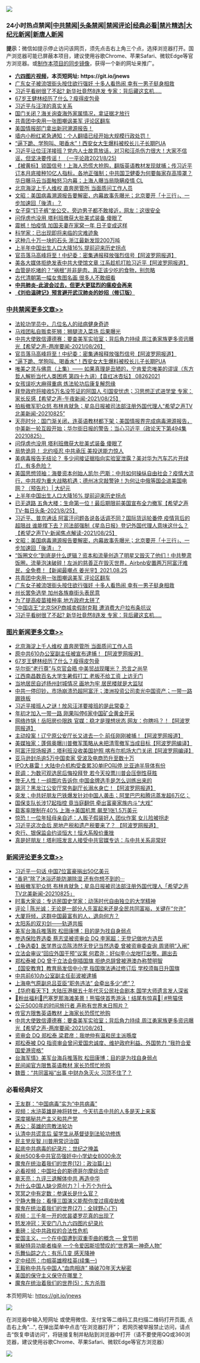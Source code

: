 ![](https://raw.githubusercontent.com/fqnews/bnews/master/64photo/fqnews-qr.jpg)

<div id="tt">
<h3>24小时热点禁闻|<a href="#%E4%B8%AD%E5%85%B1%E7%A6%81%E9%97%BB%E6%9B%B4%E5%A4%9A%E6%96%87%E7%AB%A0">中共禁闻</a>|<a href="#%E5%9B%BE%E7%89%87%E6%96%B0%E9%97%BB%E6%9B%B4%E5%A4%9A%E6%96%87%E7%AB%A0">头条禁闻</a>|<a href="#%E6%96%B0%E9%97%BB%E8%AF%84%E8%AE%BA%E6%9B%B4%E5%A4%9A%E6%96%87%E7%AB%A0">禁闻评论|<a href="#%E5%BF%85%E7%9C%8B%E7%BB%8F%E5%85%B8%E5%A5%BD%E6%96%87">经典必看|<a href="/video.md#%E7%A6%81%E7%89%87%E7%B2%BE%E9%80%89">禁片精选</a>|<a href="https://github.com/fqnews/djy/blob/master/gb/nf1351518.md#1">大纪元新闻</a>|<a href="https://github.com/fqnews/ntdtv/blob/master/gb/prog204.md#1">新唐人新闻</a></h3>
<div><b>提示：</b>微信如提示停止访问该网页，须先点击右上角三个点，选择浏览器打开。国产浏览器可能已屏蔽本项目，建议使用谷歌Chrome、苹果Safari、微软Edge等官方浏览器。或<a href="https://github.com/fqnews/bnews/blob/master/%E5%88%B6%E4%BD%9Cgit%E7%A6%81%E9%97%BB%E9%95%9C%E5%83%8F.md">制作本项目的同步镜像</a>，获得一个新的网址来推广。</div>
<ul>
<li><b><a href="http://d1.bdrive.tk/64.mp4" target="_blank">六四图片视频</a>，本页短网址: https://git.io/jnews</b></li>
<li><a href="/cbnews/20210826/1613245.md">广东女子被流氓街头按住欲行强奸 十多人看热闹 幸有一男子挺身相救</a></li>
<li><a href="/cbnews/20210826/1613171.md">习近平看树很了不起? 新华社竟然8连发 专家：背后藏这玄机…..</a></li>
<li><a href="/topimagenews/20210826/1613233.md">67岁王健林经历了什么？瘦得皮包骨</a></li>
<li><a href="/bannedvideo/20210826/1613263.md">习近平与汪洋的真实关系</a></li>
<li><a href="/cnnews/20210826/1613213.md">国门关闭？海关询查海外家属情况，拿证据才放行</a></li>
<li><a href="/cbnews/20210826/1613253.md">共青团中央用一张图嘲讽美军 评论区翻车</a></li>
<li><a href="/bannedvideo/20210826/1613153.md">美国情报部门拿出新冠溯源报告！</a></li>
<li><a href="/bannedvideo/20210826/1613259.md">墙内小粉红紧急通知：个人翻墙已经开始大规模行政处罚！</a></li>
<li><a href="/cbnews/20210826/1613677.md">“逼下跪、学狗叫、喝香水”！西安女大生爆料被校长儿子长期PUA</a></li>
<li><a href="/bannedvideo/20210826/1613244.md">习近平让位汪洋接班？党内人士故意放话，对习和汪杀伤力很大！大家不信谣，但坚决要传谣！ （一平论政2021/8/25)</a></li>
<li><a href="/bannedvideo/20210826/1613198.md">【被黄标】锁国信号！上海人恐慌大抢购，翻版英语教材发现就捕；传习近平订本月底接种10亿人指标，各地正强制；中共国卫健委为何要每家存高埠罩？华日曝马云当面触怒习内幕；上海人曝当局隐瞒疫情 CL</a></li>
<li><a href="/topimagenews/20210826/1613688.md">北京海淀上千人维权 直奔房管所 当面质问工作人员</a></li>
<li><a href="/cbnews/20210826/1613296.md">文昭：美国病毒溯源报告要解密，内幕故事先曝光；北京要开「十三行」、一步加速回「後清」？</a></li>
<li><a href="/funmedia/20210826/1613561.md">女子穿“钉子裤”坐公交，旁边男子都不敢接近，网友：这很安全</a></li>
<li><a href="/cbnews/20210826/1613524.md">问俘虏也没用 塔利班缴获大批美式装备 傻眼了</a></li>
<li><a href="/cnnews/20210826/1613222.md">震撼！怕疫情 加国夫妻在家窝一年 日子变成这样</a></li>
<li><a href="/baitai/20210826/1613716.md">科学家：已出现即将来临的灾难迹象</a></li>
<li><a href="/cnnews/20210826/1613603.md">这种几十万一块的石头 浙江最新发现200万吨</a></li>
<li><a href="/cbnews/20210826/1613443.md">上半年中国出生人口大降16% 提前迎来历史拐点</a></li>
<li><a href="/cbnews/20210826/1613689.md">官员落马高峰将至！中纪委：密集通报释放强烈信号【阿波罗网报道】</a></li>
<li><a href="/cnnews/20210826/1613641.md">美各大媒体拒绝发表中共大使馆文章 江系趁机打脸习近平【阿波罗网报道】</a></li>
<li><a href="/health/20210826/1613705.md">血管是吃堵的？“祸根”并非是肉，真正该少吃的食物，别忽略</a></li>
<li><a href="/lifebaike/20210826/1613236.md">古代清朝第一幅女鬼图名画 很多人不敢细看</a></li>
<li><b><a href="/comments/20200211/1275071.md" target="_blank">中共肺炎-此波会过去，但更大更猛烈的瘟疫会再来</a></b></li>
<li><b><a href="/comments/20200207/1272816.md" target="_blank">《刘伯温碑记》预言避开武汉肺炎的妙招（修订版）</a></b></li>
</ul>
</div>

<div class="catlist">
<h3><a href="/cbnews/" target="_blank">中共禁闻</a><span><a href="/cbnews/" target="_blank" rel="nofollow">更多文章>></a></span></h3>
<ul>
<li><a href="/cbnews/20210826/1613827.md" target="_blank">法轮功学员中，几位名人的祛病健身奇迹</a></li>
<li><a href="/cbnews/20210826/1613812.md" target="_blank">马戏团私自贩卖死狮：狮腿流入菜场 后果曝光</a></li>
<li><a href="/comments/20210826/1613810.md" target="_blank">中共大使致信谭德赛：要查美军实验室；背后角力持续 周江勇家族更多资讯曝光【希望之声-两岸要闻-2021/08/26】</a></li>
<li><a href="/cbnews/20210826/1613689.md" target="_blank">官员落马高峰将至！中纪委：密集通报释放强烈信号【阿波罗网报道】</a></li>
<li><a href="/cbnews/20210826/1613677.md" target="_blank">“逼下跪、学狗叫、喝香水”！西安女大生爆料被校长儿子长期PUA</a></li>
<li><a href="/comments/20210826/1613658.md" target="_blank">唯美之灵与佛意（上集）—— 如果真理是丑陋的，宁肯爱恋唯美的谬误（东方哲人解析当代人类困惑  第四十九讲）【袁红冰杏坛】 08262021</a></li>
<li><a href="/cbnews/20210826/1613574.md" target="_blank">女孩误吃大麻得重病 炼法轮功后康复解怨缘</a></li>
<li><a href="/comments/20210826/1613635.md" target="_blank">拜登政府将接收5万名没签证的阿国人 引国安忧虑；习思想正式进学堂 专家：家长反感【希望之声-午夜新闻-2021/08/25】</a></li>
<li><a href="/comments/20210826/1613599.md" target="_blank">拍板撤军犯众怒 布林肯就急；星岛日报被司法部注册外国代理人“希望之声TV北美新闻-20210825”</a></li>
<li><a href="/cbnews/20210826/1613598.md" target="_blank">天亮时分：国门渐关闭，连英语教材都下架；美国情报界完成病毒溯源报告，中美新一轮互殴开始；华尔街日报的警告：当心习近平（政论天下第494集 20210825）</a></li>
<li><a href="/cbnews/20210826/1613524.md" target="_blank">问俘虏也没用 塔利班缴获大批美式装备 傻眼了</a></li>
<li><a href="/cbnews/20210826/1613523.md" target="_blank">局势诡异！ 北约哑忍 中共承压 美投送能力惊人</a></li>
<li><a href="/comments/20210826/1613503.md" target="_blank">美病毒报告无结论？ 多少间接证据指向实验室泄露？美对华为汽车芯片开绿灯，有多危险？</a></li>
<li><a href="/cbnews/20210826/1613468.md" target="_blank">美国思想领袖：海曼资本创始人凯尔·巴斯：中共如何操纵自由社会？疫情大流行，中共视为重大战略机遇；德州冰灾敲警钟！为何让中俄等国企进美国电网？（预告片）| 大纪元</a></li>
<li><a href="/cbnews/20210826/1613443.md" target="_blank">上半年中国出生人口大降16% 提前迎来历史拐点</a></li>
<li><a href="/comments/20210826/1613438.md" target="_blank">已无退路 五角大楼：生命第一位！最后期限前美国宣布全力撤军【希望之声TV-每日头条-2021/8/25】</a></li>
<li><a href="/comments/20210826/1613301.md" target="_blank">习近平、普京通话 阿富汗问题各说各话调不同？国际货运轮番停  疫情背后的超限战  谁能撑下去？司法部强制《星岛日报》登记外国代理人意味这什么？【希望之声TV-新闻焦点解读-2021/08/25】</a></li>
<li><a href="/cbnews/20210826/1613296.md" target="_blank">文昭：美国病毒溯源报告要解密，内幕故事先曝光；北京要开「十三行」、一步加速回「後清」？</a></li>
<li><a href="/comments/20210826/1613257.md" target="_blank">“饭圈文化”到底是什么逻辑？资本和流量创造了明星又毁灭了他们！中共整肃饭圈，流量泡沫破碎！左派的慈善正在毁灭世界，Airbnb安置两万阿富汗难民，全免费！【新闻最嘲点 姜光宇】2021.08.25</a></li>
<li><a href="/cbnews/20210826/1613253.md" target="_blank">共青团中央用一张图嘲讽美军 评论区翻车</a></li>
<li><a href="/cbnews/20210826/1613245.md" target="_blank">广东女子被流氓街头按住欲行强奸 十多人看热闹 幸有一男子挺身相救</a></li>
<li><a href="/comments/20210826/1613231.md" target="_blank">州长罢免选举 加州各族裔街头表民意</a></li>
<li><a href="/cbnews/20210826/1613216.md" target="_blank">为了提高疫苗接种率 地方政府太拼了</a></li>
<li><a href="/cbnews/20210826/1613199.md" target="_blank">“中国店王”北京SKP商城卖假耐克鞋 遭消费大户拉布条抗议</a></li>
<li><a href="/cbnews/20210826/1613171.md" target="_blank">习近平看树很了不起? 新华社竟然8连发 专家：背后藏这玄机…..</a></li>

</ul>
</div>
<div class="catlist">
<h3><a href="/topimagenews/" target="_blank">图片新闻</a><span><a href="/topimagenews/" target="_blank" rel="nofollow">更多文章>></a></span></h3>
<ul>
<li><a href="/topimagenews/20210826/1613688.md" target="_blank">北京海淀上千人维权 直奔房管所 当面质问工作人员</a></li>
<li><a href="/topimagenews/20210826/1613619.md" target="_blank">原中共610办公室副主任被宣布逮捕！【阿波罗网报道】</a></li>
<li><a href="/topimagenews/20210826/1613233.md" target="_blank">67岁王健林经历了什么？瘦得皮包骨</a></li>
<li><a href="/topimagenews/20210826/1613193.md" target="_blank">华尔街“老行尊”与京官会晤 中美贸战现曙光？ 恐言之尚早</a></li>
<li><a href="/topimagenews/20210825/1612927.md" target="_blank">江西南昌数百名大学生暑假打工 老板不给工资 上访无门</a></li>
<li><a href="/topimagenews/20210825/1612918.md" target="_blank">当地居民自述扬州封城情况 画地为牢 居民楼就是大监狱</a></li>
<li><a href="/topimagenews/20210824/1612393.md" target="_blank">中共一停印钞，市场崩溃恐超阿富汗；澳洲投资公司卖光中国资产；一带一路踢铁板</a></li>
<li><a href="/topimagenews/20210824/1612385.md" target="_blank">习近平接班人之谜！放风汪洋要接班的是此常委？</a></li>
<li><a href="/topimagenews/20210823/1611841.md" target="_blank">年初才加入一带一路 刚果叫停6家中国矿企黄金开采</a></li>
<li><a href="/topimagenews/20210823/1611626.md" target="_blank">网络炸锅！岳阳房价限跌 官媒：稳才是理想状态 网友：你瞎吗？！【阿波罗网报道】</a></li>
<li><a href="/topimagenews/20210823/1611570.md" target="_blank">主动投案！辽宁原公安厅长又进去一个 前任刚刚被捕！【阿波罗网报道】</a></li>
<li><a href="/topimagenews/20210823/1611464.md" target="_blank">美媒独家：蓬佩奥曝川普撤军策略从未把清零撤军当成目标【阿波罗网编译】</a></li>
<li><a href="/topimagenews/20210823/1611372.md" target="_blank">阿富汗现场报道：塔利班没收美国护照 喀布尔机场大门关闭【阿波罗网编译】</a></li>
<li><a href="/topimagenews/20210823/1611345.md" target="_blank">亚马逊封杀逾5万中国卖家 受波及电商恐升至数十万</a></li>
<li><a href="/topimagenews/20210823/1611344.md" target="_blank">IPO大暴雷！大陆中介机构受查累30单IPO叫停 比亚迪半导体有份</a></li>
<li><a href="/topimagenews/20210823/1611304.md" target="_blank">民调：为数可观选民后悔投拜登 若今天投票川普会压倒性获胜</a></li>
<li><a href="/topimagenews/20210822/1611175.md" target="_blank">惨无人性！一组图片告诉你 中国金牌选手是怎么训练出来的</a></li>
<li><a href="/topimagenews/20210822/1611004.md" target="_blank">跳河？黑龙江公安厅常务副厅长溺水身亡！【阿波罗网报道】</a></li>
<li><a href="/topimagenews/20210821/1610671.md" target="_blank">突发；中共好朋友巴铁爆发针对中国人袭击；阿里巴巴和腾讯蒸发超6万亿；</a></li>
<li><a href="/topimagenews/20210821/1610451.md" target="_blank">国保支队长涉17起指控 竟当庭翻供 牵出富豪家族内斗“大戏”</a></li>
<li><a href="/topimagenews/20210821/1610240.md" target="_blank">载客率限制在40% 上海→美国机票 飙至1张1.5万美元</a></li>
<li><a href="/topimagenews/20210821/1610219.md" target="_blank">惊恐！一位年轻母亲自述：人贩子假装好人 团伙作案 女儿险被拐走</a></li>
<li><a href="/topimagenews/20210820/1609800.md" target="_blank">习近平这次会后 房地产税和遗产税要来了？ 【阿波罗网报道】</a></li>
<li><a href="/topimagenews/20210820/1609738.md" target="_blank">央行、银保监会约谈恒大！恒大系股价重挫</a></li>
<li><a href="/topimagenews/20210820/1609710.md" target="_blank">真是好朋友！塔利班发言人接受中共官媒专访：与中共关系非常好</a></li>

</ul>
</div>
<div class="catlist">
<h3><a href="/comments/" target="_blank">新闻评论</a><span><a href="/comments/" target="_blank" rel="nofollow">更多文章>></a></span></h3>
<ul>
<li><a href="/comments/20210826/1613902.md" target="_blank">习近平一句话 中国7位富豪捐出50亿美元</a></li>
<li><a href="/comments/20210826/1613893.md" target="_blank">“香皂”除了沐浴还能防潮除湿 还有你想不到的···</a></li>
<li><a href="/comments/20210826/1613875.md" target="_blank">拍板撤军犯众怒 布林肯就急；星岛日报被司法部注册外国代理人「希望之声TV北美新闻-20210825」</a></li>
<li><a href="/comments/20210826/1613874.md" target="_blank">时事大家谈：专访民国史学家：动荡时代自由独立的大学精神</a></li>
<li><a href="/comments/20210826/1613873.md" target="_blank">评论 | 陈光诚：无论是一部分人先富起来还是全民共同富裕，关键在“允许”</a></li>
<li><a href="/comments/20210826/1613872.md" target="_blank">大厦将倾，这群中国最富有的人，退向何方？</a></li>
<li><a href="/comments/20210826/1613861.md" target="_blank">太阳系的双刃剑——轨道共振</a></li>
<li><a href="/comments/20210826/1613860.md" target="_blank">美军台海兵推落败 松田康博：目的是为找自身弱点</a></li>
<li><a href="/comments/20210826/1613859.md" target="_blank">参选保险界选委 蔡志坚被资审会 DQ 李家超：无登记做地方选民</a></li>
<li><a href="/comments/20210826/1613858.md" target="_blank">【争选委】医学界议员陈沛然无登记当然选委 曾被资审委查询 周贤明“入闸”</a></li>
<li><a href="/comments/20210826/1613857.md" target="_blank">立法会审议“回应外国干预”议案 何君尧：好似李小龙咁打出嚟，踢出去</a></li>
<li><a href="/comments/20210826/1613856.md" target="_blank">郑松泰被 DQ 曾于立法会倒插国旗 拒绝总辞曾被港澳办称赞明智</a></li>
<li><a href="/comments/20210826/1613855.md" target="_blank">【国安教育】教育局发信中小学 指国旗法通过修订后 学校须每日升国旗</a></li>
<li><a href="/comments/20210826/1613854.md" target="_blank">中共前610办公室副主任彭波被逮捕</a></li>
<li><a href="/comments/20210826/1613853.md" target="_blank">上海电气原副总吕亚臣“职务违法” 会牵出多少“虎”？</a></li>
<li><a href="/comments/20210826/1613834.md" target="_blank">【华府看天下】大陆压港据五十年代灭公民社会剧本 国学大师遗言发人深省</a></li>
<li><a href="/comments/20210826/1613833.md" target="_blank">🎉粉丝福利🎉巴塞罗那海滩美景！熊猫侠首秀游泳！结尾有惊喜🍻│#熊猫侠</a></li>
<li><a href="/comments/20210826/1613825.md" target="_blank">公元5000年的时间旅行者 声称有世界末日照片？</a></li>
<li><a href="/comments/20210826/1613824.md" target="_blank">传官方限售英语教材 上海家长恐慌忙抢购</a></li>
<li><a href="/comments/20210826/1613810.md" target="_blank">中共大使致信谭德赛：要查美军实验室；背后角力持续 周江勇家族更多资讯曝光【希望之声-两岸要闻-2021/08/26】</a></li>
<li><a href="/comments/20210826/1613801.md" target="_blank">资审会 DQ 郑松泰 梁君彦：我哋仲有温和民主派喺度</a></li>
<li><a href="/comments/20210826/1613800.md" target="_blank">郑松泰被 DQ 指资审会曾问爱国忠诚度、维护政府利益、外国势力 “我符合爱国爱港资格”</a></li>
<li><a href="/comments/20210826/1613799.md" target="_blank">台海军情》美军台海兵推落败 松田康博：目的是为找自身弱点</a></li>
<li><a href="/comments/20210826/1613798.md" target="_blank">民间闻官方限售英语教材 家长恐慌忙抢购</a></li>
<li><a href="/comments/20210826/1613769.md" target="_blank">魏晋：“共同富裕”出事 中财办急灭火 习顶不住了？</a></li>

</ul>
</div>

<div class="catlist">
<h3>必看经典好文</h3>
<ul>
<li><a href="/comments/20200318/1295755.md" target="_blank">王友群：“中国病毒”实为“中共病毒”</a></li>
<li><a href="/comments/20200623/1273653.md" target="_blank">视频：水浒英雄是神将转世，今天抗击中共的人多是天上来客</a></li>
<li><a href="/cbnews/20210731/1597512.md" target="_blank">深度揭秘共产主义和共产党</a></li>
<li><a href="/comments/20200313/1292991.md" target="_blank">愚公：英雄的宗教法轮功</a></li>
<li><a href="/cbnews/20210723/1592176.md" target="_blank">认清中共谎言后 留学生从基督徒到法轮功修炼</a></li>
<li><a href="/comments/20200621/1348236.md" target="_blank">民主党反智 川普用常识治国</a></li>
<li><a href="/comments/20200702/1354076.md" target="_blank">起底中共病毒的纪录片：世纪之掩盖</a></li>
<li><a href="/comments/20200704/783272.md" target="_blank">泉州500多中共官员强奸中小学幼女8000余次</a></li>
<li><a href="/topimagenews/20180601/951286.md" target="_blank">魔鬼在统治着我们的世界(12)：政治篇(上)</a></li>
<li><a href="/comments/20200806/1375443.md" target="_blank">必看视频：中国社会的斯德哥尔摩综合症</a></li>
<li><a href="/comments/20131119/1029445.md" target="_blank">章天亮：九评三退解体中共 再造中华</a></li>
<li><a href="/ssgc/20200715/1360940.md" target="_blank">为什么中国人缺少原创力？| 十万个为什么</a></li>
<li><a href="/tculture/20200812/1378929.md" target="_blank">冥冥之中有定数：参谋长是什么官？</a></li>
<li><a href="/comments/20200527/1273654.md" target="_blank">宁静大舞台：看懂三国演义能帮你度过瘟疫劫难</a></li>
<li><a href="/comments/20181224/1052333.md" target="_blank">魔鬼在统治着我们的世界(27)：全球野心(下)</a></li>
<li><a href="/aomi/qiwen/20151223/484507.md" target="_blank">视频：三千年一开的优昙婆罗花真的出现了</a></li>
<li><a href="/comments/20200604/783200.md" target="_blank">怒发冲冠：天安门八九六四图片纪录片</a></li>
<li><a href="/comments/20200705/783271.md" target="_blank">重磅：论中共政权的合法性危机</a></li>
<li><a href="/comments/20210802/1598599.md" target="_blank">爱国主义，一个在中国遭到双重歪曲的概念 — 曾节明</a></li>
<li><a href="/cnnews/20210317/1506463.md" target="_blank">揭秘特异功能者梅辛 一个令爱因斯坦赞叹的“世界第一神奇人物”</a></li>
<li><a href="/tculture/20190101/792146.md" target="_blank">乐舞仙踪之六：有乐几变 感天降神</a></li>
<li><a href="/tculture/20161028/606931.md" target="_blank">定中经历：巾帼英雄穆桂英(续集一)</a></li>
<li><a href="/cbnews/20200730/1371580.md" target="_blank">王毅称中共与中国人“血肉相连” 捅破70年天大秘密</a></li>
<li><a href="/lifebaike/20200520/1331379.md" target="_blank">美国的保守主义保守在哪里？</a></li>
<li><a href="/topimagenews/20180524/946967.md" target="_blank">魔鬼在统治着我们的世界(5)：东方杀戮</a></li>

</ul>
</div>

本页短网址: https://git.io/jnews

![](https://raw.githubusercontent.com/fqnews/bnews/master/64photo/fqnews-qr.jpg)

在浏览器中输入短网址 或使用微信、支付宝等二维码工具扫描二维码打开页面, 点击右上角"...", 在弹出菜单中点击“在浏览器打开”； 若网页被举报禁止访问，请点击“恢复申请访问”，将链接复制并粘贴到浏览器中打开（请不要使用QQ或360浏览器，建议使用谷歌Chrome、苹果Safari、微软Edge等官方浏览器）

![](https://raw.githubusercontent.com/fqnews/bnews/master/64photo/wx.jpg)